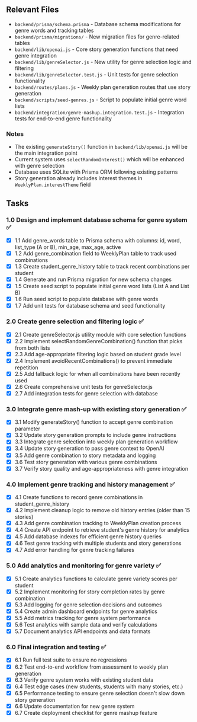 ## Relevant Files

- `backend/prisma/schema.prisma` - Database schema modifications for genre words and tracking tables
- `backend/prisma/migrations/` - New migration files for genre-related tables
- `backend/lib/openai.js` - Core story generation functions that need genre integration
- `backend/lib/genreSelector.js` - New utility for genre selection logic and filtering
- `backend/lib/genreSelector.test.js` - Unit tests for genre selection functionality
- `backend/routes/plans.js` - Weekly plan generation routes that use story generation
- `backend/scripts/seed-genres.js` - Script to populate initial genre word lists
- `backend/integration/genre-mashup.integration.test.js` - Integration tests for end-to-end genre functionality

### Notes

- The existing `generateStory()` function in `backend/lib/openai.js` will be the main integration point
- Current system uses `selectRandomInterest()` which will be enhanced with genre selection
- Database uses SQLite with Prisma ORM following existing patterns
- Story generation already includes interest themes in `WeeklyPlan.interestTheme` field

## Tasks

### 1.0 Design and implement database schema for genre system ✅

- [x] 1.1 Add genre_words table to Prisma schema with columns: id, word, list_type (A or B), min_age, max_age, active
- [x] 1.2 Add genre_combination field to WeeklyPlan table to track used combinations
- [x] 1.3 Create student_genre_history table to track recent combinations per student
- [x] 1.4 Generate and run Prisma migration for new schema changes
- [x] 1.5 Create seed script to populate initial genre word lists (List A and List B)
- [x] 1.6 Run seed script to populate database with genre words
- [x] 1.7 Add unit tests for database schema and seed functionality

### 2.0 Create genre selection and filtering logic ✅

- [x] 2.1 Create genreSelector.js utility module with core selection functions
- [x] 2.2 Implement selectRandomGenreCombination() function that picks from both lists
- [x] 2.3 Add age-appropriate filtering logic based on student grade level
- [x] 2.4 Implement avoidRecentCombinations() to prevent immediate repetition
- [x] 2.5 Add fallback logic for when all combinations have been recently used
- [x] 2.6 Create comprehensive unit tests for genreSelector.js
- [x] 2.7 Add integration tests for genre selection with database

### 3.0 Integrate genre mash-up with existing story generation ✅

- [x] 3.1 Modify generateStory() function to accept genre combination parameter
- [x] 3.2 Update story generation prompts to include genre instructions
- [x] 3.3 Integrate genre selection into weekly plan generation workflow
- [x] 3.4 Update story generation to pass genre context to OpenAI
- [x] 3.5 Add genre combination to story metadata and logging
- [x] 3.6 Test story generation with various genre combinations
- [x] 3.7 Verify story quality and age-appropriateness with genre integration

### 4.0 Implement genre tracking and history management ✅

- [x] 4.1 Create functions to record genre combinations in student_genre_history
- [x] 4.2 Implement cleanup logic to remove old history entries (older than 15 stories)
- [x] 4.3 Add genre combination tracking to WeeklyPlan creation process
- [x] 4.4 Create API endpoint to retrieve student's genre history for analytics
- [x] 4.5 Add database indexes for efficient genre history queries
- [x] 4.6 Test genre tracking with multiple students and story generations
- [x] 4.7 Add error handling for genre tracking failures

### 5.0 Add analytics and monitoring for genre variety ✅

- [x] 5.1 Create analytics functions to calculate genre variety scores per student
- [x] 5.2 Implement monitoring for story completion rates by genre combination
- [x] 5.3 Add logging for genre selection decisions and outcomes
- [x] 5.4 Create admin dashboard endpoints for genre analytics
- [x] 5.5 Add metrics tracking for genre system performance
- [x] 5.6 Test analytics with sample data and verify calculations
- [x] 5.7 Document analytics API endpoints and data formats

### 6.0 Final integration and testing ✅

- [x] 6.1 Run full test suite to ensure no regressions
- [x] 6.2 Test end-to-end workflow from assessment to weekly plan generation
- [x] 6.3 Verify genre system works with existing student data
- [x] 6.4 Test edge cases (new students, students with many stories, etc.)
- [x] 6.5 Performance testing to ensure genre selection doesn't slow down story generation
- [x] 6.6 Update documentation for new genre system
- [x] 6.7 Create deployment checklist for genre mashup feature
